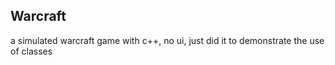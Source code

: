## Warcraft

a simulated warcraft game with c++,
no ui,
just did it to demonstrate the use of classes